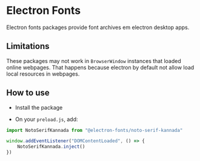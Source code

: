 # Electron Fonts

Electron fonts packages provide font archives em electron desktop apps.

## Limitations

These packages may not work in `BrowserWindow` instances that loaded online webpages. That happens because electron by default not allow load local resources in webpages.

## How to use

* Install the package

* On your `preload.js`, add:

```ts
import NotoSerifKannada from "@electron-fonts/noto-serif-kannada"

window.addEventListener("DOMContentLoaded", () => {
    NotoSerifKannada.inject()
})
```